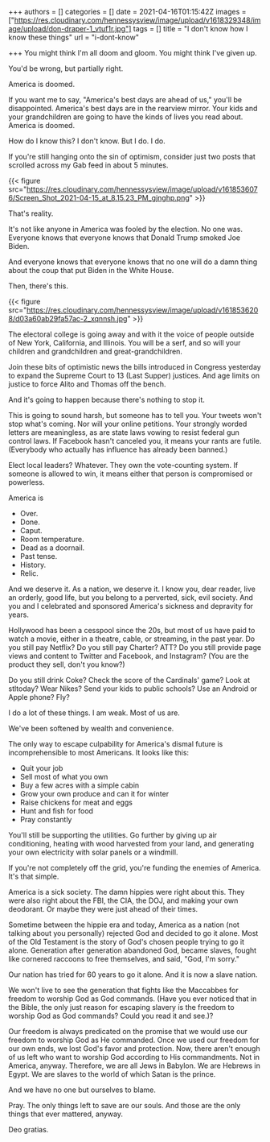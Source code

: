 +++
authors = []
categories = []
date = 2021-04-16T01:15:42Z
images = ["https://res.cloudinary.com/hennessysview/image/upload/v1618329348/image/upload/don-draper-1_vtuf1r.jpg"]
tags = []
title = "I don't know how I know these things"
url = "i-dont-know"

+++
You might think I'm all doom and gloom. You might think I've given up.

You'd be wrong, but partially right.

America is doomed.

If you want me to say, "America's best days are ahead of us," you'll be disappointed. America's best days are in the rearview mirror. Your kids and your grandchildren are going to have the kinds of lives you read about. America is doomed.

How do I know this? I don't know. But I do. I do.

If you're still hanging onto the sin of optimism, consider just two posts that scrolled across my Gab feed in about 5 minutes.

{{< figure src="https://res.cloudinary.com/hennessysview/image/upload/v1618536076/Screen_Shot_2021-04-15_at_8.15.23_PM_gjnghp.png" >}}

That's reality.

It's not like anyone in America was fooled by the election. No one was. Everyone knows that everyone knows that Donald Trump smoked Joe Biden.

And everyone knows that everyone knows that no one will do a damn thing about the coup that put Biden in the White House.

Then, there's this.

{{< figure src="https://res.cloudinary.com/hennessysview/image/upload/v1618536208/d03a60ab29fa57ac-2_xqnnsh.jpg" >}}

The electoral college is going away and with it the voice of people outside of New York, California, and Illinois. You will be a serf, and so will your children and grandchildren and great-grandchildren.

Join these bits of optimistic news the bills introduced in Congress yesterday to expand the Supreme Court to 13 (Last Supper) justices. And age limits on justice to force Alito and Thomas off the bench.

And it's going to happen because there's nothing to stop it.

This is going to sound harsh, but someone has to tell you. Your tweets won't stop what's coming. Nor will your online petitions. Your strongly worded letters are meaningless, as are state laws vowing to resist federal gun control laws. If Facebook hasn't canceled you, it means your rants are futile. (Everybody who actually has influence has already been banned.)

Elect local leaders? Whatever. They own the vote-counting system. If someone is allowed to win, it means either that person is compromised or powerless.

America is

* Over.
* Done.
* Caput.
* Room temperature.
* Dead as a doornail.
* Past tense.
* History.
* Relic.

And we deserve it. As a nation, we deserve it. I know you, dear reader, live an orderly, good life, but you belong to a perverted, sick, evil society. And you and I celebrated and sponsored America's sickness and depravity for years.

Hollywood has been a cesspool since the 20s, but most of us have paid to watch a movie, either in a theatre, cable, or streaming, in the past year. Do you still pay Netflix? Do you still pay Charter? ATT? Do you still provide page views and content to Twitter and Facebook, and Instagram? (You are the product they sell, don't you know?)

Do you still drink Coke? Check the score of the Cardinals' game? Look at stltoday? Wear Nikes? Send your kids to public schools? Use an Android or Apple phone? Fly?

I do a lot of these things. I am weak. Most of us are.

We've been softened by wealth and convenience.

The only way to escape culpability for America's dismal future is incomprehensible to most Americans. It looks like this:

* Quit your job
* Sell most of what you own
* Buy a few acres with a simple cabin
* Grow your own produce and can it for winter
* Raise chickens for meat and eggs
* Hunt and fish for food
* Pray constantly

You'll still be supporting the utilities. Go further by giving up air conditioning, heating with wood harvested from your land, and generating your own electricity with solar panels or a windmill.

If you're not completely off the grid, you're funding the enemies of America. It's that simple.

America is a sick society. The damn hippies were right about this. They were also right about the FBI, the CIA, the DOJ, and making your own deodorant. Or maybe they were just ahead of their times.

Sometime between the hippie era and today, America as a nation (not talking about you personally) rejected God and decided to go it alone. Most of the Old Testament is the story of God's chosen people trying to go it alone. Generation after generation abandoned God, became slaves, fought like cornered raccoons to free themselves, and said, "God, I'm sorry."

Our nation has tried for 60 years to go it alone. And it is now a slave nation.

We won't live to see the generation that fights like the Maccabbes for freedom to worship God as God commands. (Have you ever noticed that in the Bible, the only just reason for escaping slavery is the freedom to worship God as God commands? Could you read it and see.)?

Our freedom is always predicated on the promise that we would use our freedom to worship God as He commanded. Once we used our freedom for our own ends, we lost God's favor and protection. Now, there aren't enough of us left who want to worship God according to His commandments. Not in America, anyway. Therefore, we are all Jews in Babylon. We are Hebrews in Egypt. We are slaves to the world of which Satan is the prince.

And we have no one but ourselves to blame.

Pray. The only things left to save are our souls. And those are the only things that ever mattered, anyway.

Deo gratias.